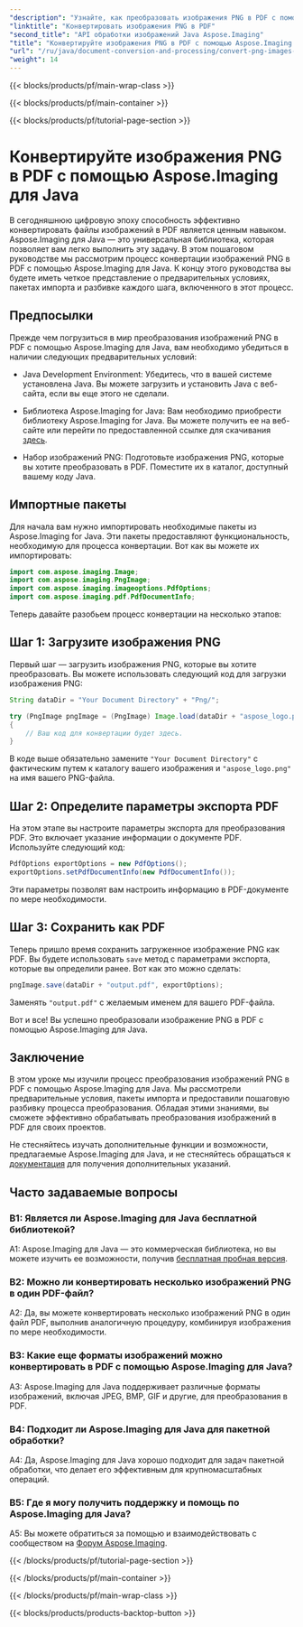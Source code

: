 ```yaml
---
"description": "Узнайте, как преобразовать изображения PNG в PDF с помощью Aspose.Imaging для Java. Пошаговое руководство для эффективного преобразования изображений в PDF."
"linktitle": "Конвертировать изображения PNG в PDF"
"second_title": "API обработки изображений Java Aspose.Imaging"
"title": "Конвертируйте изображения PNG в PDF с помощью Aspose.Imaging для Java"
"url": "/ru/java/document-conversion-and-processing/convert-png-images-to-pdf/"
"weight": 14
---
```


{{< blocks/products/pf/main-wrap-class >}}

{{< blocks/products/pf/main-container >}}

{{< blocks/products/pf/tutorial-page-section >}}

# Конвертируйте изображения PNG в PDF с помощью Aspose.Imaging для Java

В сегодняшнюю цифровую эпоху способность эффективно конвертировать файлы изображений в PDF является ценным навыком. Aspose.Imaging для Java — это универсальная библиотека, которая позволяет вам легко выполнить эту задачу. В этом пошаговом руководстве мы рассмотрим процесс конвертации изображений PNG в PDF с помощью Aspose.Imaging для Java. К концу этого руководства вы будете иметь четкое представление о предварительных условиях, пакетах импорта и разбивке каждого шага, включенного в этот процесс.

## Предпосылки

Прежде чем погрузиться в мир преобразования изображений PNG в PDF с помощью Aspose.Imaging для Java, вам необходимо убедиться в наличии следующих предварительных условий:

- Java Development Environment: Убедитесь, что в вашей системе установлена Java. Вы можете загрузить и установить Java с веб-сайта, если вы еще этого не сделали.

- Библиотека Aspose.Imaging for Java: Вам необходимо приобрести библиотеку Aspose.Imaging for Java. Вы можете получить ее на веб-сайте или перейти по предоставленной ссылке для скачивания [здесь](https://releases.aspose.com/imaging/java/).

- Набор изображений PNG: Подготовьте изображения PNG, которые вы хотите преобразовать в PDF. Поместите их в каталог, доступный вашему коду Java.

## Импортные пакеты

Для начала вам нужно импортировать необходимые пакеты из Aspose.Imaging for Java. Эти пакеты предоставляют функциональность, необходимую для процесса конвертации. Вот как вы можете их импортировать:

```java
import com.aspose.imaging.Image;
import com.aspose.imaging.PngImage;
import com.aspose.imaging.imageoptions.PdfOptions;
import com.aspose.imaging.pdf.PdfDocumentInfo;
```

Теперь давайте разобьем процесс конвертации на несколько этапов:

## Шаг 1: Загрузите изображения PNG

Первый шаг — загрузить изображения PNG, которые вы хотите преобразовать. Вы можете использовать следующий код для загрузки изображения PNG:

```java
String dataDir = "Your Document Directory" + "Png/";

try (PngImage pngImage = (PngImage) Image.load(dataDir + "aspose_logo.png"))
{
    // Ваш код для конвертации будет здесь.
}
```

В коде выше обязательно замените `"Your Document Directory"` с фактическим путем к каталогу вашего изображения и `"aspose_logo.png"` на имя вашего PNG-файла.

## Шаг 2: Определите параметры экспорта PDF

На этом этапе вы настроите параметры экспорта для преобразования PDF. Это включает указание информации о документе PDF. Используйте следующий код:

```java
PdfOptions exportOptions = new PdfOptions();
exportOptions.setPdfDocumentInfo(new PdfDocumentInfo());
```

Эти параметры позволят вам настроить информацию в PDF-документе по мере необходимости.

## Шаг 3: Сохранить как PDF

Теперь пришло время сохранить загруженное изображение PNG как PDF. Вы будете использовать `save` метод с параметрами экспорта, которые вы определили ранее. Вот как это можно сделать:

```java
pngImage.save(dataDir + "output.pdf", exportOptions);
```

Заменять `"output.pdf"` с желаемым именем для вашего PDF-файла.

Вот и все! Вы успешно преобразовали изображение PNG в PDF с помощью Aspose.Imaging для Java.

## Заключение

В этом уроке мы изучили процесс преобразования изображений PNG в PDF с помощью Aspose.Imaging для Java. Мы рассмотрели предварительные условия, пакеты импорта и предоставили пошаговую разбивку процесса преобразования. Обладая этими знаниями, вы сможете эффективно обрабатывать преобразования изображений в PDF для своих проектов.

Не стесняйтесь изучать дополнительные функции и возможности, предлагаемые Aspose.Imaging для Java, и не стесняйтесь обращаться к [документация](https://reference.aspose.com/imaging/java/) для получения дополнительных указаний.

## Часто задаваемые вопросы

### В1: Является ли Aspose.Imaging для Java бесплатной библиотекой?

A1: Aspose.Imaging для Java — это коммерческая библиотека, но вы можете изучить ее возможности, получив [бесплатная пробная версия](https://releases.aspose.com/).

### В2: Можно ли конвертировать несколько изображений PNG в один PDF-файл?

A2: Да, вы можете конвертировать несколько изображений PNG в один файл PDF, выполнив аналогичную процедуру, комбинируя изображения по мере необходимости.

### В3: Какие еще форматы изображений можно конвертировать в PDF с помощью Aspose.Imaging для Java?

A3: Aspose.Imaging для Java поддерживает различные форматы изображений, включая JPEG, BMP, GIF и другие, для преобразования в PDF.

### В4: Подходит ли Aspose.Imaging для Java для пакетной обработки?

A4: Да, Aspose.Imaging для Java хорошо подходит для задач пакетной обработки, что делает его эффективным для крупномасштабных операций.

### В5: Где я могу получить поддержку и помощь по Aspose.Imaging для Java?

A5: Вы можете обратиться за помощью и взаимодействовать с сообществом на [Форум Aspose.Imaging](https://forum.aspose.com/).

{{< /blocks/products/pf/tutorial-page-section >}}

{{< /blocks/products/pf/main-container >}}

{{< /blocks/products/pf/main-wrap-class >}}

{{< blocks/products/products-backtop-button >}}